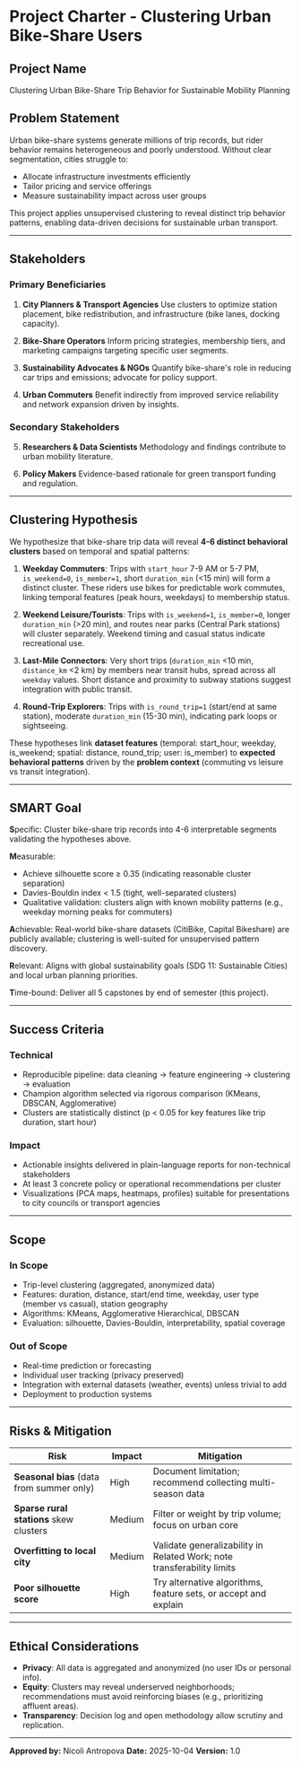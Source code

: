 # Project Charter - Clustering Urban Bike-Share Users

## Project Name
Clustering Urban Bike-Share Trip Behavior for Sustainable Mobility Planning

## Problem Statement
Urban bike-share systems generate millions of trip records, but rider behavior remains heterogeneous and poorly understood. Without clear segmentation, cities struggle to:
- Allocate infrastructure investments efficiently
- Tailor pricing and service offerings
- Measure sustainability impact across user groups

This project applies unsupervised clustering to reveal distinct trip behavior patterns, enabling data-driven decisions for sustainable urban transport.

---

## Stakeholders

### Primary Beneficiaries
1. **City Planners & Transport Agencies**
   Use clusters to optimize station placement, bike redistribution, and infrastructure (bike lanes, docking capacity).

2. **Bike-Share Operators**
   Inform pricing strategies, membership tiers, and marketing campaigns targeting specific user segments.

3. **Sustainability Advocates & NGOs**
   Quantify bike-share's role in reducing car trips and emissions; advocate for policy support.

4. **Urban Commuters**
   Benefit indirectly from improved service reliability and network expansion driven by insights.

### Secondary Stakeholders
5. **Researchers & Data Scientists**
   Methodology and findings contribute to urban mobility literature.

6. **Policy Makers**
   Evidence-based rationale for green transport funding and regulation.

---

## Clustering Hypothesis

We hypothesize that bike-share trip data will reveal **4-6 distinct behavioral clusters** based on temporal and spatial patterns:

1. **Weekday Commuters**: Trips with `start_hour` 7-9 AM or 5-7 PM, `is_weekend=0`, `is_member=1`, short `duration_min` (<15 min) will form a distinct cluster. These riders use bikes for predictable work commutes, linking temporal features (peak hours, weekdays) to membership status.

2. **Weekend Leisure/Tourists**: Trips with `is_weekend=1`, `is_member=0`, longer `duration_min` (>20 min), and routes near parks (Central Park stations) will cluster separately. Weekend timing and casual status indicate recreational use.

3. **Last-Mile Connectors**: Very short trips (`duration_min` <10 min, `distance_km` <2 km) by members near transit hubs, spread across all `weekday` values. Short distance and proximity to subway stations suggest integration with public transit.

4. **Round-Trip Explorers**: Trips with `is_round_trip=1` (start/end at same station), moderate `duration_min` (15-30 min), indicating park loops or sightseeing.

These hypotheses link **dataset features** (temporal: start_hour, weekday, is_weekend; spatial: distance, round_trip; user: is_member) to **expected behavioral patterns** driven by the **problem context** (commuting vs leisure vs transit integration).

---

## SMART Goal

**S**pecific: Cluster bike-share trip records into 4-6 interpretable segments validating the hypotheses above.

**M**easurable:
- Achieve silhouette score ≥ 0.35 (indicating reasonable cluster separation)
- Davies-Bouldin index < 1.5 (tight, well-separated clusters)
- Qualitative validation: clusters align with known mobility patterns (e.g., weekday morning peaks for commuters)

**A**chievable: Real-world bike-share datasets (CitiBike, Capital Bikeshare) are publicly available; clustering is well-suited for unsupervised pattern discovery.

**R**elevant: Aligns with global sustainability goals (SDG 11: Sustainable Cities) and local urban planning priorities.

**T**ime-bound: Deliver all 5 capstones by end of semester (this project).

---

## Success Criteria

### Technical
- Reproducible pipeline: data cleaning → feature engineering → clustering → evaluation
- Champion algorithm selected via rigorous comparison (KMeans, DBSCAN, Agglomerative)
- Clusters are statistically distinct (p < 0.05 for key features like trip duration, start hour)

### Impact
- Actionable insights delivered in plain-language reports for non-technical stakeholders
- At least 3 concrete policy or operational recommendations per cluster
- Visualizations (PCA maps, heatmaps, profiles) suitable for presentations to city councils or transport agencies

---

## Scope

### In Scope
- Trip-level clustering (aggregated, anonymized data)
- Features: duration, distance, start/end time, weekday, user type (member vs casual), station geography
- Algorithms: KMeans, Agglomerative Hierarchical, DBSCAN
- Evaluation: silhouette, Davies-Bouldin, interpretability, spatial coverage

### Out of Scope
- Real-time prediction or forecasting
- Individual user tracking (privacy preserved)
- Integration with external datasets (weather, events) unless trivial to add
- Deployment to production systems

---

## Risks & Mitigation

| Risk | Impact | Mitigation |
|------|--------|------------|
| **Seasonal bias** (data from summer only) | High | Document limitation; recommend collecting multi-season data |
| **Sparse rural stations** skew clusters | Medium | Filter or weight by trip volume; focus on urban core |
| **Overfitting to local city** | Medium | Validate generalizability in Related Work; note transferability limits |
| **Poor silhouette score** | High | Try alternative algorithms, feature sets, or accept and explain |

---

## Ethical Considerations
- **Privacy**: All data is aggregated and anonymized (no user IDs or personal info).
- **Equity**: Clusters may reveal underserved neighborhoods; recommendations must avoid reinforcing biases (e.g., prioritizing affluent areas).
- **Transparency**: Decision log and open methodology allow scrutiny and replication.

---

**Approved by:** Nicoli Antropova
**Date:** 2025-10-04
**Version:** 1.0
